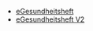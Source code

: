 - [eGesundheitsheft](https://lhncbc.github.io/questionnaire-viewer/?q=https://stefanieneuenschwander.github.io/eGesundheitsheft/eGesundheitsheft-für-Kinder.R4.json)
- [eGesundheitsheft V2](https://lhncbc.github.io/questionnaire-viewer/?q=https://stefanieneuenschwander.github.io/eGesundheitsheft/eGesundheitsheft-für-Kinder.R4_V2.json)
